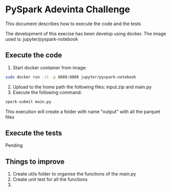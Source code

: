 # PySpark Adevinta Challenge

This document describes how to execute the code and the tests

The development of this execise has been develop using docker. The image used is: jupyter/pyspark-notebook

## Execute the code

1. Start docker container from image: 
```bash
sudo docker run -it -p 8888:8888 jupyter/pyspark-notebook
```
2. Upload to the home path the following files: input.zip and main.py
3. Execute the following command: 
```bash
spark-submit main.py
```

This execution will create a folder with name "output" with all the parquet files

## Execute the tests

Pending

## Things to improve

1. Create utils folder to organise the functions of the main.py
2. Create unit test for all the functions
3. 